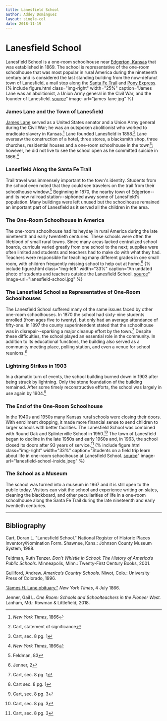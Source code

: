 ```yaml
---
title: Lanesfield School
author: Addey Dominguez
layout: single-col
date: 2018-11-19
---
```


# Lanesfield School
Lanesfield School is a one-room schoolhouse near [Edgerton, Kansas](https://en.wikipedia.org/wiki/Edgerton,_Kansas) that was established in 1869. The school is representative of the one-room schoolhouse that was most popular in rural America during the nineteenth century and is considered the last standing building from the now-defunct town of Lanesfield, a mail stop along the [Santa Fe Trail](https://en.wikipedia.org/wiki/Santa_Fe_Trail) and [Pony Express](https://en.wikipedia.org/wiki/Pony_Express).
{% include figure.html
  class="img-right"
  width="25%"
  caption="James Lane was an abolitionist, a Union Army general in the Civil War, and the founder of Lanesfield. [source](https://www.kshs.org/kansapedia/frontier-guard/16898)"
  image-url="james-lane.jpg"
%}
### James Lane and the Town of Lanesfield
[James Lane](https://en.wikipedia.org/wiki/James_Henry_Lane_(Union_general)) served as a United States senator and a Union Army general during the Civil War; he was an outspoken abolitionist who worked to eradicate slavery in Kansas.[^nyt] Lane founded Lanesfield in 1858.[^NRF1] Lane oversaw the construction of a hotel, three stores, a blacksmith shop, three churches, residential houses and a one-room schoolhouse in the town[^NRF2]; however, he did not live to see the school open as he committed suicide in 1866.[^nyt2]

### Lanesfield Along the Santa Fe Trail
Trail travel was immensely important to the town's identity. Students from the school even noted that they could see travelers on the trail from their schoolhouse window.[^feldman] Beginning in 1870, the nearby town of Edgerton--and its new railroad station--siphoned away some of Lanesfield's population. Many buildings were left unused but the schoolhouse remained an important part of Lanesfield as it served all the children in the area.

### The One-Room Schoolhouse in America
The one-room schoolhouse had its heyday in rural America during the late nineteenth and early twentieth centuries. These schools were often the lifeblood of small rural towns. Since many areas lacked centralized school boards, curricula varied greatly from one school to the next; supplies were often limited and students and teachers had to make do with what they had. Teachers were responsible for teaching many different grades in one small room, with children frequently missing school to help out at home.[^jenner]
{% include figure.html
  class="img-left"
  width="33%"
  caption="An undated photo of students and teachers outside the Lanesfield School. [source](https://www.flickr.com/photos/jocomuseum/5081160045)"
  image-url="lanesfield-school.jpg"
%}
### The Lanesfield School as Representative of One-Room Schoolhouses
The Lanesfield School suffered many of the same issues faced by other one-room schoolhouses. In 1870 the school had sixty-nine students enrolled (from ages five to twenty), but only had an average attendance of fifty-one. In 1897 the county superintendent stated that the schoolhouse was in disrepair--sparking a major cleanup effort by the town.[^NRF3] Despite these difficulties, the school played an essential role in the community. In addition to its educational functions, the building also served as a community meeting place, polling station, and even a venue for school reunions.[^NRF4]
### Lightning  Strikes in 1903
In a dramatic turn of events, the school building burned down in 1903 after being struck by lightning. Only the stone foundation of the building remained. After some timely reconstructive efforts, the school was largely in use again by 1904.[^NRF5]
### The End of the One-Room Schoolhouse
 In the 1940s and 1950s many Kansas rural schools were closing their doors. With enrollment dropping, it made more financial sense to send children to larger schools with better facilities. The Lanesfield School was combined with Round Oak and Splinterville School in 1950.[^NRF6] The town of Lanesfield began to decline in the late 1950s and early 1960s and, in 1963, the school closed its doors after 93 years of service.[^NRF7]
{% include figure.html
  class="img-right"
  width="33%"
  caption="Students on a field trip learn about life in one-room schoolhouse at Lanesfield School. [source](https://www.jcprd.com/435/Lanesfield-Historic-Site)"
  image-url="lanesfield-school-inside.jpeg"
%}

### The School as a Museum
The school was turned into a museum in 1967 and it is still open to the public today. Visitors can visit the school and experience writing on slates, cleaning the blackboard, and other peculiarities of life in a one-room schoolhouse along the Santa Fe Trail during the late nineteenth and early twentieth centuries.


[^NRF1]: Cart, statement of significance
[^NRF2]: Cart, sec. 8 pg. 1
[^NRF3]: Cart, sec. 8 pg. 1
[^NRF4]: Cart sec. 8 pg. 1
[^NRF5]: Cart, sec. 8 pg. 3
[^NRF6]: Cart, sec. 8 pg. 3
[^NRF7]: Cart, sec. 8 pg. 3
[^nyt]: _New York Times_, 1866
[^nyt2]: _New York Times_, 1866
[^feldman]: Feldman, 83
[^jenner]: Jenner, 2

***
## Bibliography
Cart, Doran L. "Lanesfield School." National Register of Historic Places Inventory/Nomination Form. Shawnee, Kans.: Johnson County Museum System, 1988.

Feldman, Ruth Tenzer. _Don’t Whistle in School: The History of America’s Public Schools._ Minneapolis, Minn.: Twenty-First Century Books, 2001.

Gulliford, Andrew. _America’s Country Schools._ Niwot, Colo.: University Press of Colorado, 1996.

[“James H. Lane obituary."](https://www.nytimes.com/1866/07/04/archives/obituary-james-h-lane-united-states-senator-from-kansas.html) _New York Times_, 4 July 1866.

Jenner, Gail L. _One Room: Schools and Schoolteachers in the Pioneer West._ Lanham, Md.: Rowman & Littlefield, 2018.
